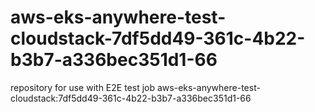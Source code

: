 # aws-eks-anywhere-test-cloudstack-7df5dd49-361c-4b22-b3b7-a336bec351d1-66
repository for use with E2E test job aws-eks-anywhere-test-cloudstack:7df5dd49-361c-4b22-b3b7-a336bec351d1-66
